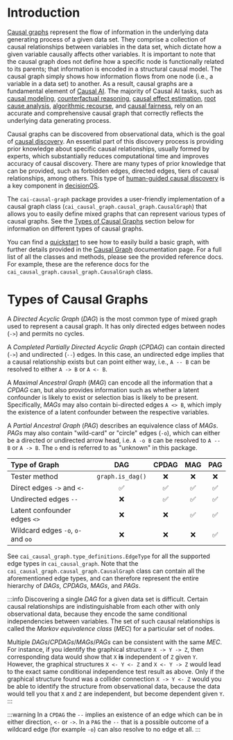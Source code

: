 # Introduction

[Causal graphs](https://youtu.be/gxA2YxkrKDg) represent the flow of information in the underlying data generating process 
of a given data set. They comprise a collection of causal relationships between variables in the data set, which dictate 
how a given variable causally affects other variables. It is important to note that the causal graph does not define how 
a specific node is functionally related to its parents; that information is encoded in a structural causal model. The 
causal graph simply shows how information flows from one node (i.e., a variable in a data set) to another. As a result, 
causal graphs are a fundamental element of [Causal AI](https://causalens.com/resources/knowledge-hub/what-is-causalai/). 
The majority of Causal AI tasks, such as [causal modeling](https://causalens.com/causalnet-state-of-the-art-structural-causal-modeling/), 
[counterfactual reasoning](https://youtu.be/NwF_gjvcKfE), [causal effect estimation](https://youtu.be/1ZR44wH9QCU), 
[root cause analysis](https://causalens.com/root-cause-analysis/), 
[algorithmic recourse](https://causalens.com/algorithmic-recourse/), and 
[causal fairness](https://causalens.com/causal-fairness/), rely on an accurate and comprehensive causal graph that 
correctly reflects the underlying data generating process.

Causal graphs can be discovered from observational data, which is the goal of 
[causal discovery](https://causalens.com/resources/knowledge-hub/discovering-causal-relationships/). An essential part of 
this discovery process is providing prior knowledge about specific causal relationships, usually formed by experts, which 
substantially reduces computational time and improves accuracy of causal discovery. There are many types of prior 
knowledge that can be provided, such as forbidden edges, directed edges, tiers of causal relationships, among others.
This type of [human-guided causal discovery](https://causalens.com/human-guided-causal-discovery/) is a key 
component in [decisionOS](https://causalens.com/decision-os/).

The `cai-causal-graph` package provides a user-friendly implementation of a causal graph class 
(`cai_causal_graph.causal_graph.CausalGraph`) that allows you to easily define mixed graphs that can represent various 
types of causal graphs. See the [Types of Causal Graphs](#types-of-causal-graphs) section below for information
on different types of causal graphs.

You can find a [quickstart](quickstart.md) to see how to easily build a basic graph, with further details provided in 
the [Causal Graph](causal_graph.md) documentation page. For a full list of all the classes and methods, please see
the provided reference docs. For example, these are the reference docs for the `cai_causal_graph.causal_graph.CausalGraph` 
class.

# Types of Causal Graphs

A _Directed Acyclic Graph_ (_DAG_) is the most common type of mixed graph used to represent a causal graph. It has
only directed edges between nodes (`->`) and permits no cycles. 

A _Completed Partially Directed Acyclic Graph_ (_CPDAG_) can contain directed (`->`) and undirected (`--`) edges.
In this case, an undirected edge implies that a causal relationship exists but can point either way, i.e., `A -- B` can be
resolved to either `A -> B` or `A <- B`.

A _Maximal Ancestral Graph_ (_MAG_) can encode all the information that a _CPDAG_ can, but also provides
information such as whether a latent confounder is likely to exist or selection bias is likely to be present. Specifically,
_MAGs_ may also contain bi-directed edges `A <> B`, which imply the existence of a latent confounder between the respective
variables.

A _Partial Ancestral Graph_ (_PAG_) describes an equivalence class of _MAGs_. _PAGs_ may also contain "wild-card" or
"circle" edges (`-o`), which can either be a directed or undirected arrow head, i.e. `A -o B` can be  resolved to
`A -- B` or `A -> B`. The `o` end is referred to as "unknown" in this package.

| Type of Graph                      | DAG                | CPDAG                | MAG                | PAG                |
|:-----------------------------------|:------------------:|:--------------------:|:------------------:|:------------------:|
| Tester method                      | `graph.is_dag()`   |         :x:          |        :x:         |         :x:        |
| Direct edges `->` and `<-`         | :white_check_mark: |  :white_check_mark:  | :white_check_mark: | :white_check_mark: |
| Undirected edges `--`              |        :x:         |  :white_check_mark:  | :white_check_mark: | :white_check_mark: |
| Latent confounder edges `<>`       |        :x:         |         :x:          | :white_check_mark: | :white_check_mark: |
| Wildcard edges `-o`, `o-` and `oo` |        :x:         |         :x:          |        :x:         | :white_check_mark: |

See `cai_causal_graph.type_definitions.EdgeType` for all the supported edge types in `cai_causal_graph`.
Note that the `cai_causal_graph.causal_graph.CausalGraph` class can contain all the aforementioned edge types, and 
can therefore represent the entire hierarchy of _DAGs_, _CPDAGs_, _MAGs_, and _PAGs_.

:::info
Discovering a single _DAG_ for a given data set is difficult. Certain causal relationships are indistinguishable from
each other with only observational data, because they encode the same conditional independencies between variables. 
The set of such causal relationships is called the _Markov equivalence class_ (_MEC_) for a particular set of nodes.

Multiple _DAGs_/_CPDAGs_/_MAGs_/_PAGs_ can be consistent with the same _MEC_. For instance, if you identify the
graphical structure `X -> Y -> Z`, then corresponding data would show that `X` **is** independent of `Z` given `Y`.
However, the graphical structures `X <- Y <- Z` and `X <- Y -> Z` would lead to the exact same conditional independence
test result as above. Only if the graphical structure found was a collider connection `X -> Y <- Z` would you be able to
identify the structure from observational data, because the data would tell you that `X` and `Z` are independent, but
become dependent given `Y`.
:::

:::warning
In a `CPDAG` the `--` implies an existence of an edge which can be in either direction, `<-` or `->`. In a `PAG`
the `--` that is a possible outcome of a wildcard edge (for example `-o`) can also resolve to no edge et all.
:::
